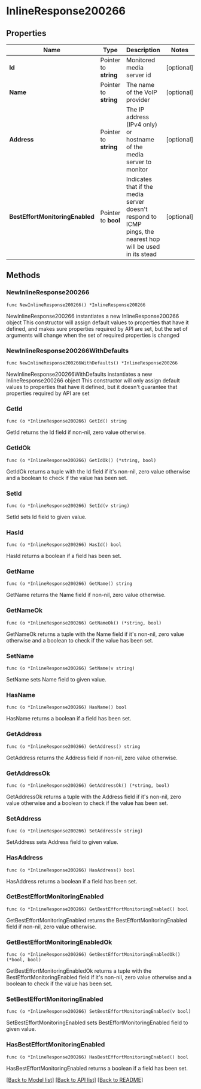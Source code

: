 # InlineResponse200266

## Properties

Name | Type | Description | Notes
------------ | ------------- | ------------- | -------------
**Id** | Pointer to **string** | Monitored media server id | [optional] 
**Name** | Pointer to **string** | The name of the VoIP provider | [optional] 
**Address** | Pointer to **string** | The IP address (IPv4 only) or hostname of the media server to monitor | [optional] 
**BestEffortMonitoringEnabled** | Pointer to **bool** | Indicates that if the media server doesn&#39;t respond to ICMP pings, the nearest hop will be used in its stead | [optional] 

## Methods

### NewInlineResponse200266

`func NewInlineResponse200266() *InlineResponse200266`

NewInlineResponse200266 instantiates a new InlineResponse200266 object
This constructor will assign default values to properties that have it defined,
and makes sure properties required by API are set, but the set of arguments
will change when the set of required properties is changed

### NewInlineResponse200266WithDefaults

`func NewInlineResponse200266WithDefaults() *InlineResponse200266`

NewInlineResponse200266WithDefaults instantiates a new InlineResponse200266 object
This constructor will only assign default values to properties that have it defined,
but it doesn't guarantee that properties required by API are set

### GetId

`func (o *InlineResponse200266) GetId() string`

GetId returns the Id field if non-nil, zero value otherwise.

### GetIdOk

`func (o *InlineResponse200266) GetIdOk() (*string, bool)`

GetIdOk returns a tuple with the Id field if it's non-nil, zero value otherwise
and a boolean to check if the value has been set.

### SetId

`func (o *InlineResponse200266) SetId(v string)`

SetId sets Id field to given value.

### HasId

`func (o *InlineResponse200266) HasId() bool`

HasId returns a boolean if a field has been set.

### GetName

`func (o *InlineResponse200266) GetName() string`

GetName returns the Name field if non-nil, zero value otherwise.

### GetNameOk

`func (o *InlineResponse200266) GetNameOk() (*string, bool)`

GetNameOk returns a tuple with the Name field if it's non-nil, zero value otherwise
and a boolean to check if the value has been set.

### SetName

`func (o *InlineResponse200266) SetName(v string)`

SetName sets Name field to given value.

### HasName

`func (o *InlineResponse200266) HasName() bool`

HasName returns a boolean if a field has been set.

### GetAddress

`func (o *InlineResponse200266) GetAddress() string`

GetAddress returns the Address field if non-nil, zero value otherwise.

### GetAddressOk

`func (o *InlineResponse200266) GetAddressOk() (*string, bool)`

GetAddressOk returns a tuple with the Address field if it's non-nil, zero value otherwise
and a boolean to check if the value has been set.

### SetAddress

`func (o *InlineResponse200266) SetAddress(v string)`

SetAddress sets Address field to given value.

### HasAddress

`func (o *InlineResponse200266) HasAddress() bool`

HasAddress returns a boolean if a field has been set.

### GetBestEffortMonitoringEnabled

`func (o *InlineResponse200266) GetBestEffortMonitoringEnabled() bool`

GetBestEffortMonitoringEnabled returns the BestEffortMonitoringEnabled field if non-nil, zero value otherwise.

### GetBestEffortMonitoringEnabledOk

`func (o *InlineResponse200266) GetBestEffortMonitoringEnabledOk() (*bool, bool)`

GetBestEffortMonitoringEnabledOk returns a tuple with the BestEffortMonitoringEnabled field if it's non-nil, zero value otherwise
and a boolean to check if the value has been set.

### SetBestEffortMonitoringEnabled

`func (o *InlineResponse200266) SetBestEffortMonitoringEnabled(v bool)`

SetBestEffortMonitoringEnabled sets BestEffortMonitoringEnabled field to given value.

### HasBestEffortMonitoringEnabled

`func (o *InlineResponse200266) HasBestEffortMonitoringEnabled() bool`

HasBestEffortMonitoringEnabled returns a boolean if a field has been set.


[[Back to Model list]](../README.md#documentation-for-models) [[Back to API list]](../README.md#documentation-for-api-endpoints) [[Back to README]](../README.md)


